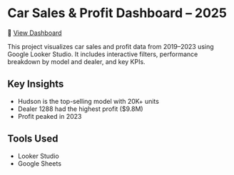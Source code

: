 # Car Sales & Profit Dashboard – 2025

🔗 [View Dashboard](https://lookerstudio.google.com/u/0/reporting/4e8794a7-da97-4fc3-96d2-e761796a6b52/page/ut6SF)

This project visualizes car sales and profit data from 2019–2023 using Google Looker Studio. It includes interactive filters, performance breakdown by model and dealer, and key KPIs.

## Key Insights
- Hudson is the top-selling model with 20K+ units  
- Dealer 1288 had the highest profit ($9.8M)  
- Profit peaked in 2023

## Tools Used
- Looker Studio  
- Google Sheets
